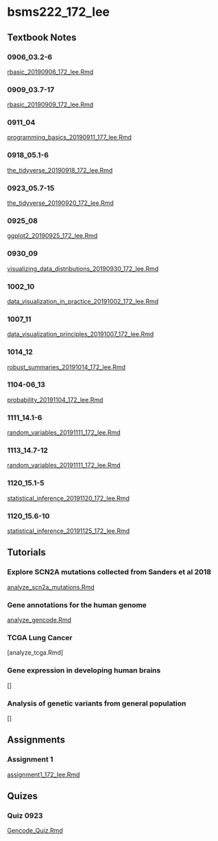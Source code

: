 # bsms222_172_lee

## Textbook Notes

### 0906_03.2-6
[rbasic_20190906_172_lee.Rmd](https://htmlpreview.github.io/?https://github.com/lgh2624/bsms222_172_lee/blob/master/assignment/0906_03.2-6/rbasic_20190906_172_lee_nd.html)

### 0909_03.7-17
[rbasic_20190909_172_lee.Rmd](https://htmlpreview.github.io/?https://github.com/lgh2624/bsms222_172_lee/blob/master/assignment/0909_03.7-17/rbasic_20190909_172_lee.nb.html)

### 0911_04
[programming_basics_20190911_177_lee.Rmd](https://htmlpreview.github.io/?https://github.com/lgh2624/bsms222_172_lee/blob/master/assignment/0911_04/programming_basics_20190911_172_lee.nb.html)

### 0918_05.1-6
[the_tidyverse_20190918_172_lee.Rmd](https://htmlpreview.github.io/?https://github.com/lgh2624/bsms222_172_lee/blob/master/assignment/0918_05.1-6/the_tidyverse_20190918_172_lee.nb.html)

### 0923_05.7-15
[the_tidyverse_20190920_172_lee.Rmd](https://htmlpreview.github.io/?https://github.com/lgh2624/bsms222_172_lee/blob/master/assignment/0923_05.7-15/the_tidyverse_20190923_172_lee.nb.html)

### 0925_08
[ggplot2_20190925_172_lee.Rmd](https://htmlpreview.github.io/?https://github.com/lgh2624/bsms222_172_lee/blob/master/assignment/0925_08/ggplot2_20190925_172_lee.nb.html)

### 0930_09
[visualizing_data_distributions_20190930_172_lee.Rmd](https://htmlpreview.github.io/?https://github.com/lgh2624/bsms222_172_lee/blob/master/assignment/0930_09/visualizing_data_distributions_20190930_172_lee.nb.html)

### 1002_10
[data_visualization_in_practice_20191002_172_lee.Rmd](https://htmlpreview.github.io/?https://github.com/lgh2624/bsms222_172_lee/blob/master/assignment/1002_10/data_visualization_in_practice_20191002_172_lee.nb.html)

### 1007_11
[data_visualization_principles_20191007_172_lee.Rmd](https://htmlpreview.github.io/?https://github.com/lgh2624/bsms222_172_lee/blob/master/assignment/1007_11/data_visualization_principles_20191007_172_lee.nb.html)

### 1014_12
[robust_summaries_20191014_172_lee.Rmd](https://htmlpreview.github.io/?https://github.com/lgh2624/bsms222_172_lee/blob/master/assignment/1014_12/robust_summaries_20191014_172_lee.nb.html)

### 1104-06_13
[probability_20191104_172_lee.Rmd](https://htmlpreview.github.io/?https://github.com/lgh2624/bsms222_172_lee/blob/master/assignment/1104-06_13/probability_20191104_172_lee.nb.html)

### 1111_14.1-6
[random_variables_20191111_172_lee.Rmd](https://htmlpreview.github.io/?https://github.com/lgh2624/bsms222_172_lee/blob/master/assignment/1111_14.1-6/random_variables_20191111_172_lee.nb.html)

### 1113_14.7-12
[random_variables_20191111_172_lee.Rmd](https://htmlpreview.github.io/?https://github.com/lgh2624/bsms222_172_lee/blob/master/assignment/1113_14.7-12/random_variables_20191113_172_lee.nb.html)

### 1120_15.1-5
[statistical_inference_20191120_172_lee.Rmd](https://htmlpreview.github.io/?https://github.com/lgh2624/bsms222_172_lee/blob/master/assignment/1120_15.1-5/statistical_inference_20191120_172_lee.nb.html)

### 1120_15.6-10
[statistical_inference_20191125_172_lee.Rmd](https://htmlpreview.github.io/?https://github.com/lgh2624/bsms222_172_lee/blob/master/assignment/1125_15.6-10/statistical_inference_20191125_172_lee.nb.html)


## Tutorials

### Explore SCN2A mutations collected from Sanders et al 2018
[analyze_scn2a_mutations.Rmd](https://htmlpreview.github.io/?https://github.com/lgh2624/bsms222_172_lee/blob/master/lecture_material/01_analyze_scn2a_mutations/analyze_scn2a_mutations_02.nb.html)

### Gene annotations for the human genome
[analyze_gencode.Rmd](https://htmlpreview.github.io/?https://github.com/lgh2624/bsms222_172_lee/blob/master/lecture_material/02_analyze_gencode/analyze_gencode_01.nb.html)

### TCGA Lung Cancer
[analyze_tcga.Rmd]

### Gene expression in developing human brains
[]

### Analysis of genetic variants from general population
[]

## Assignments

### Assignment 1
[assignment1_172_lee.Rmd](https://htmlpreview.github.io/?https://github.com/lgh2624/bsms222_172_lee/blob/master/assignment/assignment01/assignment1_172_lee.nb.html)

## Quizes

### Quiz 0923
[Gencode_Quiz.Rmd](https://htmlpreview.github.io/?https://github.com/lgh2624/bsms222_172_lee/blob/master/assignment/quiz_0923/Gencode_Quiz.nb.html)